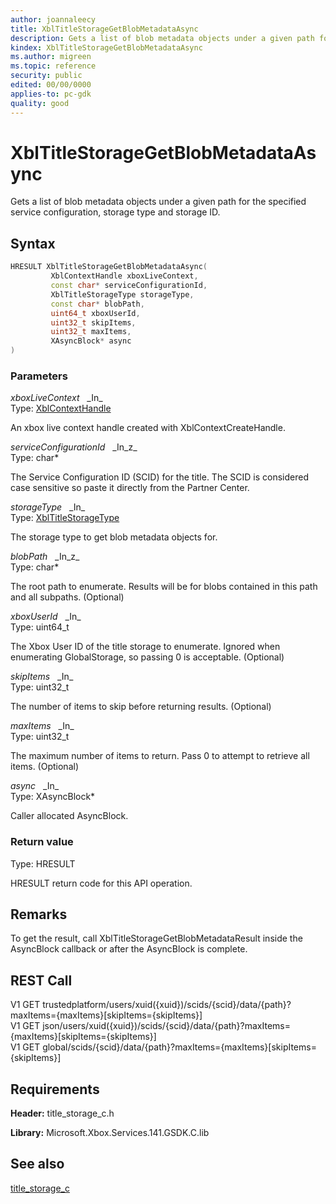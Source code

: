```yaml
---
author: joannaleecy
title: XblTitleStorageGetBlobMetadataAsync
description: Gets a list of blob metadata objects under a given path for the specified service configuration, storage type and storage ID.
kindex: XblTitleStorageGetBlobMetadataAsync
ms.author: migreen
ms.topic: reference
security: public
edited: 00/00/0000
applies-to: pc-gdk
quality: good
---
```


# XblTitleStorageGetBlobMetadataAsync  

Gets a list of blob metadata objects under a given path for the specified service configuration, storage type and storage ID.  

## Syntax  
  
```cpp
HRESULT XblTitleStorageGetBlobMetadataAsync(  
         XblContextHandle xboxLiveContext,  
         const char* serviceConfigurationId,  
         XblTitleStorageType storageType,  
         const char* blobPath,  
         uint64_t xboxUserId,  
         uint32_t skipItems,  
         uint32_t maxItems,  
         XAsyncBlock* async  
)  
```  
  
### Parameters  
  
*xboxLiveContext* &nbsp;&nbsp;\_In\_  
Type: [XblContextHandle](../../types_c/handles/xblcontexthandle.md)  
  
An xbox live context handle created with XblContextCreateHandle.  
  
*serviceConfigurationId* &nbsp;&nbsp;\_In\_z\_  
Type: char*  
  
The Service Configuration ID (SCID) for the title. The SCID is considered case sensitive so paste it directly from the Partner Center.  
  
*storageType* &nbsp;&nbsp;\_In\_  
Type: [XblTitleStorageType](../enums/xbltitlestoragetype.md)  
  
The storage type to get blob metadata objects for.  
  
*blobPath* &nbsp;&nbsp;\_In\_z\_  
Type: char*  
  
The root path to enumerate. Results will be for blobs contained in this path and all subpaths. (Optional)  
  
*xboxUserId* &nbsp;&nbsp;\_In\_  
Type: uint64_t  
  
The Xbox User ID of the title storage to enumerate. Ignored when enumerating GlobalStorage, so passing 0 is acceptable. (Optional)  
  
*skipItems* &nbsp;&nbsp;\_In\_  
Type: uint32_t  
  
The number of items to skip before returning results. (Optional)  
  
*maxItems* &nbsp;&nbsp;\_In\_  
Type: uint32_t  
  
The maximum number of items to return. Pass 0 to attempt to retrieve all items. (Optional)  
  
*async* &nbsp;&nbsp;\_In\_  
Type: XAsyncBlock*  
  
Caller allocated AsyncBlock.  
  
  
### Return value  
Type: HRESULT
  
HRESULT return code for this API operation.
  
## Remarks  
  
To get the result, call XblTitleStorageGetBlobMetadataResult inside the AsyncBlock callback or after the AsyncBlock is complete.
  
## REST Call  
  
V1 GET trustedplatform/users/xuid({xuid})/scids/{scid}/data/{path}?maxItems={maxItems}[skipItems={skipItems}]  
V1 GET json/users/xuid({xuid})/scids/{scid}/data/{path}?maxItems={maxItems}[skipItems={skipItems}]  
V1 GET global/scids/{scid}/data/{path}?maxItems={maxItems}[skipItems={skipItems}]
  
## Requirements  
  
**Header:** title_storage_c.h
  
**Library:** Microsoft.Xbox.Services.141.GSDK.C.lib
  
## See also  
[title_storage_c](../title_storage_c_members.md)  
  
  
